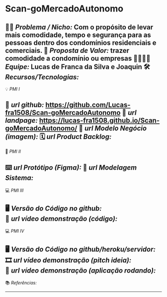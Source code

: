 # Scan-goMercadoAutonomo
🙁🙂 _*Problema / Nicho:*_  Com o propósito de levar mais comodidade, tempo e segurança para as pessoas dentro dos condomínios residenciais e comerciais.
🎁 _*Proposta de Valor:*_ trazer comodidade a condomínio ou empresas
🧑‍💻👩‍💻 _*Equipe:*_ Lucas de Franca da Silva e Joaquin
🛠️ _*Recursos/Tecnologias:*_
-------------------
💡 *PMI I*

🔗 _*url github:*_ https://github.com/Lucas-fra1508/Scan-goMercadoAutonomo
🛬 _*url landpage:*_ https://lucas-fra1508.github.io/Scan-goMercadoAutonomo/
🤝 _*url Modelo Negócio (imagem):*_ 
🗓️ _*url Product Backlog:*_ 
-------------------
📲 *PMI II*

⌨️ _*url Protótipo (Figma):*_ 
📝 _*url Modelagem Sistema:*_
-------------------
💻 *PMI III*

🖥️ _*Versão do Código no github:*_   
🎥 _*url vídeo demonstração (código):*_   
-------------------
💻 *PMI IV*

🖥️ _*Versão do Código no github/heroku/servidor:*_   
🎞️ _*url vídeo demonstração (pitch ideia):*_   
🎥 _*url vídeo demonstração (aplicação rodando):*_
-------------------
📚 *Referências:*

-------------------
